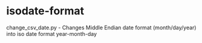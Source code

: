 # isodate-format
change_csv_date.py - Changes Middle Endian date format (month/day/year) into iso date format year-month-day

